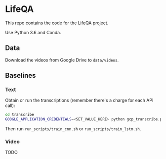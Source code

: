 # LifeQA

This repo contains the code for the LifeQA project.

Use Python 3.6 and Conda.

## Data

Download the videos from Google Drive to `data/videos`.

## Baselines

### Text

Obtain or run the transcriptions (remember there's a charge for each API call):

```bash
cd transcribe
GOOGLE_APPLICATION_CREDENTIALS=<SET_VALUE_HERE> python gcp_transcribe.py
```

Then run `run_scripts/train_cnn.sh` or `run_scripts/train_lstm.sh`.

### Video

TODO

